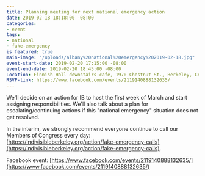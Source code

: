 ```yaml
---
title: Planning meeting for next national emergency action
date: 2019-02-18 18:18:00 -08:00
categories:
- event
tags:
- national
- fake-emergency
is featured: true
main-image: "/uploads/albany%20national%20emergency%202019-02-18.jpg"
event-start-date: 2019-02-20 17:15:00 -08:00
event-end-date: 2019-02-20 18:45:00 -08:00
Location: Finnish Hall downstairs cafe, 1970 Chestnut St., Berkeley, CA 94702
RSVP-link: https://www.facebook.com/events/2119140888132635/
---
```


We'll decide on an action for IB to host the first week of March and start assigning responsibilities. We'll also talk about a plan for escalating/continuing actions if this "national emergency" situation does not get resolved. 

In the interim, we strongly recommend everyone continue to call our Members of Congress every day: [https://indivisibleberkeley.org/action/fake-emergency-calls](https://indivisibleberkeley.org/action/fake-emergency-calls). 

Facebook event: [https://www.facebook.com/events/2119140888132635/](https://www.facebook.com/events/2119140888132635/)